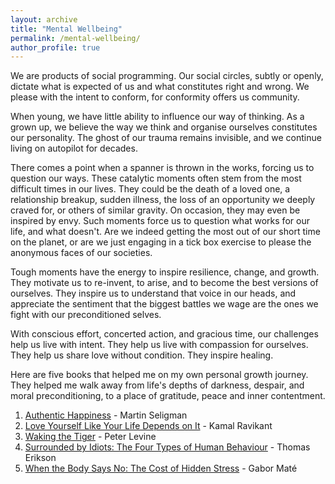 ```yaml
---
layout: archive
title: "Mental Wellbeing"
permalink: /mental-wellbeing/
author_profile: true
---
```


We are products of social programming. Our social circles, subtly or openly, dictate what is expected of us and what constitutes right and wrong. We please with the intent to conform, for conformity offers us community. 

When young, we have little ability to influence our way of thinking. As a grown up, we believe the way we think and organise ourselves constitutes our personality. The ghost of our trauma remains invisible, and we continue living on autopilot for decades. 

There comes a point when a spanner is thrown in the works, forcing us to question our ways. These catalytic moments often stem from the most difficult times in our lives. They could be the death of a loved one, a relationship breakup, sudden illness, the loss of an opportunity we deeply craved for, or others of similar gravity. On occasion, they may even be inspired by envy. Such moments force us to question what works for our life, and what doesn't. Are we indeed getting the most out of our short time on the planet, or are we just engaging in a tick box exercise to please the anonymous faces of our societies. 

Tough moments have the energy to inspire resilience, change, and growth. They motivate us to re-invent, to arise, and to become the best versions of ourselves. They inspire us to understand that voice in our heads, and appreciate the sentiment that the biggest battles we wage are the ones we fight with our preconditioned selves.

With conscious effort, concerted action, and gracious time, our challenges help us live with intent. They help us live with compassion for ourselves. They help us share love without condition. They inspire healing.

Here are five books that helped me on my own personal growth journey. They helped me walk away from life's depths of darkness, despair, and moral preconditioning, to a place of gratitude, peace and inner contentment. 

1. [Authentic Happiness](https://www.waterstones.com/book/authentic-happiness/martin-seligman/9781857886771) - Martin Seligman
2. [Love Yourself Like Your Life Depends on It](https://kamal.blog/book/) - Kamal Ravikant
3. [Waking the Tiger](https://www.waterstones.com/book/waking-the-tiger-healing-trauma/peter-a-levine/ann-frederick/9781556432330) - Peter Levine
4. [Surrounded by Idiots: The Four Types of Human Behaviour](https://www.surroundedbyidiots.com/en/books/surrounded-by-idiots/) - Thomas Erikson
5. [When the Body Says No: The Cost of Hidden Stress](https://drgabormate.com/book/when-the-body-says-no/) - Gabor Maté
